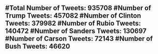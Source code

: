 #Total Number of Tweets: 935708 
#Number of Trump Tweets: 457082
#Number of Clinton Tweets: 379982
#Number of Rubio Tweets: 140472
#Number of Sanders Tweets: 130697
#Number of Carson Tweets: 72143
#Number of Bush Tweets: 46620
---
